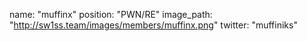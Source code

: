 name: "muffinx"
position: "PWN/RE"
image_path: "http://sw1ss.team/images/members/muffinx.png"
twitter: "muffiniks"